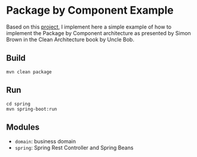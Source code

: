 # Package by Component Example
Based on this [project](https://github.com/ttulka/blog-code-samples/tree/master/myshop), I implement here a simple example of how to implement the Package by Component architecture as presented by Simon Brown in the Clean Architecture book by Uncle Bob.
## Build
```
mvn clean package
```
## Run
```
cd spring
mvn spring-boot:run
```
## Modules
* `domain`: business domain
* `spring`: Spring Rest Controller and Spring Beans